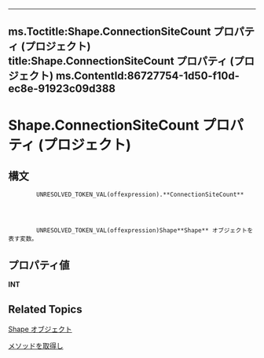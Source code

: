 
---
ms.Toctitle:Shape.ConnectionSiteCount プロパティ (プロジェクト)
title:Shape.ConnectionSiteCount プロパティ (プロジェクト)
ms.ContentId:86727754-1d50-f10d-ec8e-91923c09d388
---
# Shape.ConnectionSiteCount プロパティ (プロジェクト)





## 構文

            UNRESOLVED_TOKEN_VAL(offexpression).**ConnectionSiteCount**




            UNRESOLVED_TOKEN_VAL(offexpression)Shape**Shape** オブジェクトを表す変数。



## プロパティ値
**INT**



## Related Topics

[Shape オブジェクト](d2b32bcd-5595-a4a7-9772-feb25fd0103a.md)

[メソッドを取得し](bfd75cf3-f70b-8d19-bf28-94e2f4b227dd.md)




